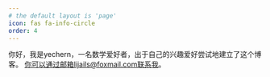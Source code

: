 ```yaml
---
# the default layout is 'page'
icon: fas fa-info-circle
order: 4
---
```


你好，我是yechern，一名数学爱好者，出于自己的兴趣爱好尝试地建立了这个博客。
你可以通过邮箱lijails@foxmail.com联系我。
